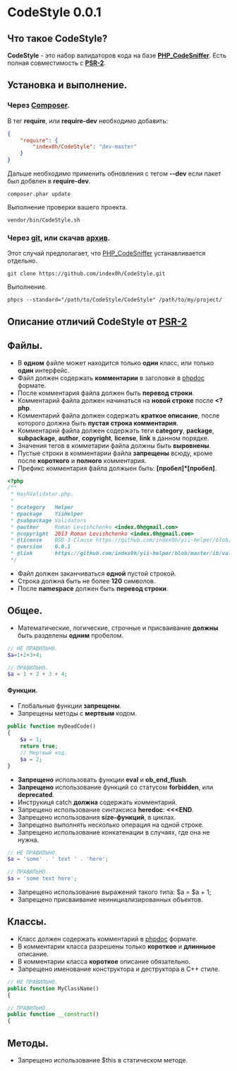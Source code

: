 CodeStyle 0.0.1
===============

Что такое CodeStyle?
---------------

**CodeStyle** - это набор валидаторов кода на базе **[PHP_CodeSniffer][phpcs-url]**.
Есть полная совместимость с **[PSR-2][psr-url]**.

Установка и выполнение.
---------------

### Через [Composer][composer-url].

В тег **require**, или **require-dev** необходимо добавить:
```json
{
    "require": {
        "index0h/CodeStyle": "dev-master"
    }
}
```
Дальше необходимо применить обновления с тегом **--dev** если пакет был добвлен в **require-dev**.
```shell
composer.phar update
```

Выполнение проверки вашего проекта.
```shell
vendor/bin/CodeStyle.sh
```

### Через [git][githowto-url], или скачав [архив][archive-url].

Этот случай предполагает, что [PHP_CodeSniffer][phpcs-url] устанавливается отдельно.

```shell
git clone https://github.com/index0h/CodeStyle.git
```

Выполнение.
```shell
phpcs --standard="/path/to/CodeStyle/CodeStyle" /path/to/my/project/
```

Описание отличий **CodeStyle** от [PSR-2][psr-url]
---------------

## Файлы.

* В **одном** файле может находится только **один** класс, или только **один** интерфейс.
* Файл должен содержать **комментарии** в заголовке в [phpdoc][phpdoc-url] формате.
* После комментария файла должен быть **перевод строки**.
* Комментарий файла должен начинаться на **новой строке** после **<?php**.
* Комментарий файла должен содержать **краткое описание**, после которого должна быть **пустая строка комментария**.
* Комментарий файла должен содержать теги **category**, **package**, **subpackage**, **author**, **copyright**,
**license**, **link** в данном порядке.
* Значения тегов в комметарии файла должны быть **выровнены**.
* Пустые строки в комментарии файла **запрещены** всюду, кроме после **короткого** и **полного** комментария.
* Префикс комментария файла должыен быть: **[пробел]*[пробел]**.

```php
<?php
/**
 * HashValidator.php.
 *
 * @category   Helper
 * @package    YiiHelper
 * @subpackage Validators
 * @author     Roman Levishchenko <index.0h@gmail.com>
 * @copyright  2013 Roman Levishchenko <index.0h@gmail.com>
 * @license    BSD-3-Clause https://github.com/index0h/yii-helper/blob/master/LICENSE
 * @version    0.0.1
 * @link       https://github.com/index0h/yii-helper/blob/master/ib/validators/HashValidator.php
 */

```

* Файл должен заканчиваться **одной** пустой строкой.
* Строка должна быть не более **120** символов.
* После **namespace** должен быть **перевод строки**.

## Общее.

* Математические, логические, строчные и присваивание **должны** быть разделены **одним** пробелом.

```php
// НЕ ПРАВИЛЬНО.
$a=1+2+3+4;

// ПРАВИЛЬНО.
$a = 1 + 2 + 3 + 4;
```

#### Функции.

* Глобальные функции **запрещены**.
* Запрещены методы с **мертвым** кодом.

```php
public function myDeadCode()
{
    $a = 1;
    return true;
    // Мертвый код.
    $a = 2;
}
```

* **Запрещено** использовать функции **eval** и **ob_end_flush**.
* **Запрещено** использование функций со статусом **forbidden**, или **deprecated**.
* Инструкиця catch **должна** содержать комментарий.
* Запрещено использование синтаксиса **heredoc**: **<<<END**.
* Запрещено использования **size-функций**, в циклах.
* Запрещено выполнять несколько операция на одной строке.
* Запрещено использование конкатенации в случаях, где она не нужна.

```php
// НЕ ПРАВИЛЬНО.
$a = 'some' . ' text ' . 'here';

// ПРАВИЛЬНО.
$a = 'some text here';
```

* Запрещено использование выражений такого типа: $a = $a + 1;
* Запрещено присваивание неинициализированных объектов.

## Классы.

* Класс должен содержать комментарий в [phpdoc][phpdoc-url] формате.
* В комментарии класса разрешены только **короткое** и **длинныое** описание.
* В комментарии класса **короткое** описание обязательно.
* Запрещено именование конструктора и деструктора в C++ стиле.

```php
// НЕ ПРАВИЛЬНО.
public function MyClassName()
{

// ПРАВИЛЬНО.
public function __construct()
{
```

## Методы.

* Запрещено использование $this в статическом методе.


[archive-url]: https://github.com/index0h/CodeStyle/archive/master.zip
[phpcs-url]: https://github.com/squizlabs/PHP_CodeSniffer
[psr-url]: https://github.com/php-fig/fig-standards/blob/master/accepted/PSR-2-coding-style-guide.md
[composer-url]: http://getcomposer.org/download/
[githowto-url]: http://githowto.com/ru
[phpdoc-url]: http://www.phpdoc.org/